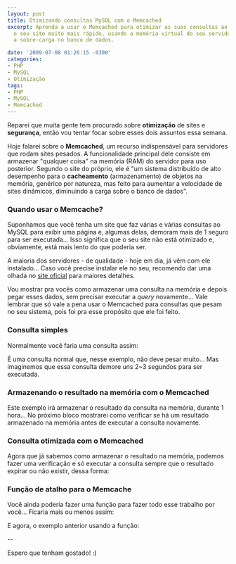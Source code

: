 ```yaml
---
layout: post
title: Otimizando consultas MySQL com o Memcached
excerpt: Aprenda a usar o Memcached para otimizar as suas consultas ao MySQL e deixar
  o seu site muito mais rápido, usando a memória virtual do seu servidor para reduzir
  a sobre-carga no banco de dados.

date: '2009-07-08 01:26:15 -0300'
categories:
- PHP
- MySQL
- Otimização
tags:
- PHP
- MySQL
- Memcached
---
```

Reparei que muita gente tem procurado sobre <strong>otimização</strong> de sites e <strong>segurança</strong>, então vou tentar focar sobre esses dois assuntos essa semana.

Hoje falarei sobre o <strong>Memcached</strong>, um recurso indispensável para servidores que rodam sites pesados. A funcionalidade principal dele consiste em armazenar "qualquer coisa" na memória (RAM) do servidor para uso posterior. Segundo o site do próprio, ele é "um sistema distribuído de alto desempenho para o <strong>cacheamento</strong> (armazenamento) de objetos na memória, genérico por natureza, mas feito para aumentar a velocidade de sites dinâmicos, diminuindo a carga sobre o banco de dados".

### Quando usar o Memcache?
Suponhamos que você tenha um site que faz várias e várias consultas ao MySQL para exibir uma página e, algumas delas, demoram mais de 1 seguro para ser executada... Isso significa que o seu site não está otimizado e, obviamente, está mais lento do que poderia ser.

A maioria dos servidores - de qualidade - hoje em dia, já vêm com ele instalado... Caso você precise instalar ele no seu, recomendo dar uma olhada no [site oficial](http://www.danga.com/memcached/) para maiores detalhes.

Vou mostrar pra vocês como armazenar uma consulta na memória e depois pegar esses dados, sem precisar executar a <em>query</em> novamente... Vale lembrar que só vale a pena usar o Memcached para consultas que pesam no seu sistema, pois foi pra esse propósito que ele foi feito.

### Consulta simples
Normalmente você faria uma consulta assim:

<div data-gist-id="827ccb248a23eef5aeaf" data-gist-show-loading="false"></div>

É uma consulta normal que, nesse exemplo, não deve pesar muito... Mas imaginemos que essa consulta demore uns 2~3 segundos para ser executada.

### Armazenando o resultado na memória com o Memcached
Este exemplo irá armazenar o resultado da consulta na memória, durante 1 hora... No próximo bloco mostrarei como verificar se há um resultado armazenado na memória antes de executar a consulta novamente.

<div data-gist-id="738493570ce4fb32b4d5" data-gist-show-loading="false"></div>

### Consulta otimizada com o Memcached
Agora que já sabemos como armazenar o resultado na memória, podemos fazer uma verificação e só executar a consulta sempre que o resultado expirar ou não existir, dessa forma:

<div data-gist-id="e3a061bbe05ec7831c46" data-gist-show-loading="false"></div>


### Função de atalho para o Memcache
Você ainda poderia fazer uma função para fazer todo esse trabalho por você... Ficaria mais ou menos assim:


<div data-gist-id="71e679ad7263d3abeddc" data-gist-show-loading="false"></div>

E agora, o exemplo anterior usando a função:

<div data-gist-id="9ce8b2471f5144267b11" data-gist-show-loading="false"></div>

--

Espero que tenham gostado! :)

